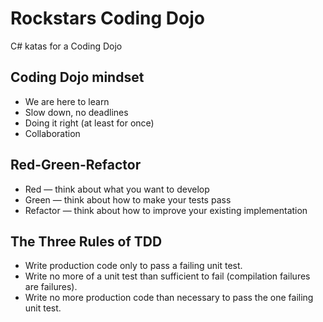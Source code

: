 # Rockstars Coding Dojo
C# katas for a Coding Dojo

## Coding Dojo mindset

* We are here to learn
* Slow down, no deadlines
* Doing it right (at least for once)
* Collaboration

## Red-Green-Refactor

* Red — think about what you want to develop
* Green — think about how to make your tests pass
* Refactor — think about how to improve your existing implementation

## The Three Rules of TDD

* Write production code only to pass a failing unit test.
* Write no more of a unit test than sufficient to fail (compilation failures are failures).
* Write no more production code than necessary to pass the one failing unit test.

